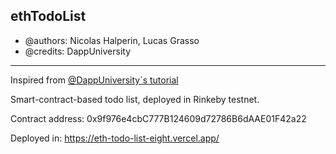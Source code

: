 ## ethTodoList
* @authors: Nicolas Halperin, Lucas Grasso
* @credits: DappUniversity
---
Inspired from [@DappUniversity´s tutorial](https://github.com/dappuniversity/eth-todo-list)

Smart-contract-based todo list, deployed in Rinkeby testnet.

Contract address: 0x9f976e4cbC777B124609d72786B6dAAE01F42a22

Deployed in: https://eth-todo-list-eight.vercel.app/
